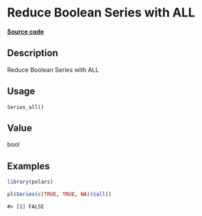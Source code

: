 

# Reduce Boolean Series with ALL

[**Source code**](https://github.com/pola-rs/r-polars/tree/main/R/series__series.R#L555)

## Description

Reduce Boolean Series with ALL

## Usage

<pre><code class='language-R'>Series_all()
</code></pre>

## Value

bool

## Examples

``` r
library(polars)

pl$Series(c(TRUE, TRUE, NA))$all()
```

    #> [1] FALSE
